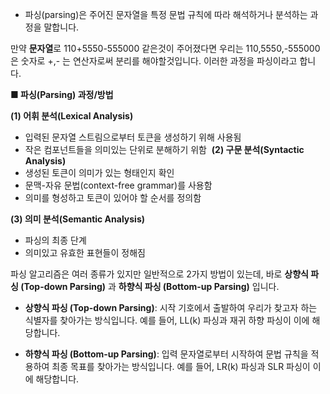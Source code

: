 - 파싱(parsing)은 주어진 문자열을 특정 문법 규칙에 따라 해석하거나 분석하는 과정을 말합니다.

만약 **문자열**로 110+5550-555000 같은것이 주어졌다면 우리는
110,5550,-555000 은 숫자로 +,- 는 연산자로써 분리를 해야할것입니다.
이러한 과정을 파싱이라고 합니다.

**■ 파싱(Parsing) 과정/방법**

**(1) 어휘 분석(Lexical Analysis)**

- 입력된 문자열 스트림으로부터 토큰을 생성하기 위해 사용됨
- 작은 컴포넌트들을 의미있는 단위로 분해하기 위함
​
**(2) 구문 분석(Syntactic Analysis)**
- 생성된 토큰이 의미가 있는 형태인지 확인
- 문맥-자유 문법(context-free grammar)를 사용함
- 의미를 형성하고 토큰이 있어야 할 순서를 정의함

**(3) 의미 분석(Semantic Analysis)**
- 파싱의 최종 단계
- 의미있고 유효한 표현들이 정해짐




파싱 알고리즘은 여러 종류가 있지만 일반적으로 2가지 방법이 있는데,
바로 **상향식 파싱 (Top-down Parsing)** 과 **하향식 파싱 (Bottom-up Parsing)**
입니다.


- **상향식 파싱 (Top-down Parsing)**: 시작 기호에서 출발하여 우리가 찾고자 하는 식별자를 찾아가는 방식입니다. 예를 들어, LL(k) 파싱과 재귀 하향 파싱이 이에 해당합니다.

- **하향식 파싱 (Bottom-up Parsing)**: 입력 문자열로부터 시작하여 문법 규칙을 적용하여 최종 목표를 찾아가는 방식입니다. 예를 들어, LR(k) 파싱과 SLR 파싱이 이에 해당합니다.

